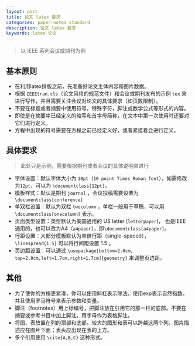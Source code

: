 ```yaml
---
layout: post
title: 论文 latex 要求
categories: paper-notes standard
description: 论文 latex 要求
keywords: latex 论文
---
```


> 以 IEEE 系列会议或期刊为例

## 基本原则

+ 在利用latex排版之前，先准备好论文主体内容和图片数据。
+ 根据 `IEEEtran.cls`（论文风格的规范文件）和会议或期刊发布的示例 `tex` 来进行写作，并且需要关注会议对论文的具体要求（如页数限制）。
+ 不要在标题或者摘要中使用符号，特殊字符，脚注或数学公式等形式的内容。
+ 即使是在摘要中已经定义的缩写和首字母简称，在文本中第一次使用时还要对它们进行定义。
+ 方程中出现的符号需要在方程之前已经定义好，或者紧接着会进行定义。

## 具体要求
> 此处只是示例，需要根据期刊或者会议的具体说明来进行

+ 字体设置：默认字体大小为 `10pt`（`10 point Times Roman font`），如需修改为`12pt`，可以为 `\documentclass[12pt]`。
+ 模板样式：默认是期刊 `journal` ，会议投稿需要设置为 `\documentclass[conference]`
+ 单双栏设置：默认为双栏 `twocolumn` ，单栏一般用于草稿，可以用 `\documentclass[onecolumn]` 表示。
+ 页面类型设置：类型默认为美国通用的 US letter (`letterpaper`)， 也是IEEE通用的，也可以改为A4（`a4paper`），即`\documentclass[a4paper]`。
+ 行距设置：大部分模板默认为单倍行距（single-spaced）， `\linespread{1.5}` 可以将行间距设置 1.5 。
+ 页边距设置：可以通过 `\usepackage[bottom=2.0cm, top=2.0cm,left=1.7cm,right=1.7cm]{geometry}` 来调整页边距。

## 其他

+ 为了使你的方程更紧凑，你可以使用斜杠表示除法，使用exp表示自然指数。并且使用罗马符号来表示参数和变量。
+ 脚注（footnotes）用上标编号，把脚注放在引用它的那一栏的底部。不要在摘要或参考书目中加上脚注。用字母作为表格脚注。
+ 将图、表放置在列的顶部和底部。较大的图形和表可以跨越这两个列。图片描述应在图片下面；表头应出现在表的上方。
+ 多个引用使用 `\cite{A,B,C}` 这种形式。